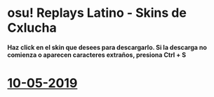 # osu! Replays Latino - Skins de Cxlucha
**Haz click en el skin que desees para descargarlo. Si la descarga no comienza o aparecen caracteres extraños, presiona Ctrl + S**
# [10-05-2019]()
![]()

